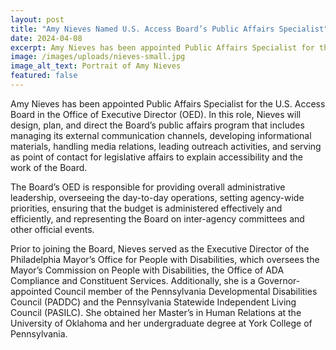 ```yaml
---
layout: post
title: "Amy Nieves Named U.S. Access Board’s Public Affairs Specialist"
date: 2024-04-08
excerpt: Amy Nieves has been appointed Public Affairs Specialist for the U.S. Access Board in the Office of Executive Director (OED). In this role, Nieves will design, plan, and direct the Board’s public affairs program that includes managing its external communication channels, developing informational materials, handling media relations, leading outreach . . .
image: /images/uploads/nieves-small.jpg
image_alt_text: Portrait of Amy Nieves
featured: false
---
```

Amy Nieves has been appointed Public Affairs Specialist for the U.S. Access Board in the Office of Executive Director (OED). In this role, Nieves will design, plan, and direct the Board’s public affairs program that includes managing its external communication channels, developing informational materials, handling media relations, leading outreach activities, and serving as point of contact for legislative affairs to explain accessibility and the work of the Board.

The Board’s OED is responsible for providing overall administrative leadership, overseeing the day-to-day operations, setting agency-wide priorities, ensuring that the budget is administered effectively and efficiently, and representing the Board on inter-agency committees and other official events.

Prior to joining the Board, Nieves served as the Executive Director of the Philadelphia Mayor’s Office for People with Disabilities, which oversees the Mayor’s Commission on People with Disabilities, the Office of ADA Compliance and Constituent Services. Additionally, she is a Governor-appointed Council member of the Pennsylvania Developmental Disabilities Council (PADDC) and the Pennsylvania Statewide Independent Living Council (PASILC). She obtained her Master’s in Human Relations at the University of Oklahoma and her undergraduate degree at York College of Pennsylvania.
